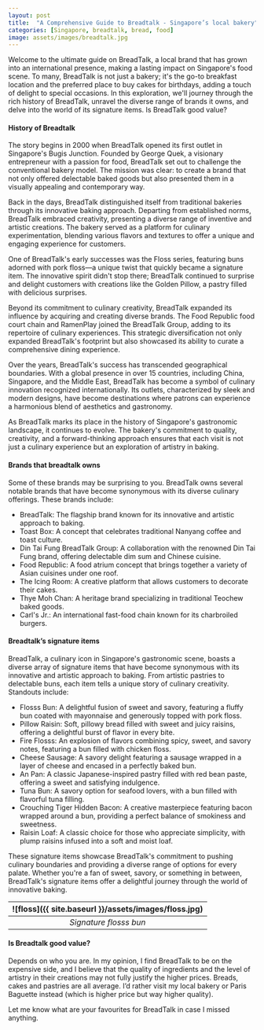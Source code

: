 ```yaml
---
layout: post
title:  "A Comprehensive Guide to Breadtalk - Singapore’s local bakery"
categories: [Singapore, breadtalk, bread, food]
image: assets/images/breadtalk.jpg
---
```


Welcome to the ultimate guide on BreadTalk, a local brand that has grown into an international presence, making a lasting impact on Singapore's food scene. To many, BreadTalk is not just a bakery; it's the go-to breakfast location and the preferred place to buy cakes for birthdays, adding a touch of delight to special occasions. In this exploration, we'll journey through the rich history of BreadTalk, unravel the diverse range of brands it owns, and delve into the world of its signature items. Is BreadTalk good value? 

#### History of Breadtalk

The story begins in 2000 when BreadTalk opened its first outlet in Singapore's Bugis Junction. Founded by George Quek, a visionary entrepreneur with a passion for food, BreadTalk set out to challenge the conventional bakery model. The mission was clear: to create a brand that not only offered delectable baked goods but also presented them in a visually appealing and contemporary way.

Back in the days, BreadTalk distinguished itself from traditional bakeries through its innovative baking approach. Departing from established norms, BreadTalk embraced creativity, presenting a diverse range of inventive and artistic creations. The bakery served as a platform for culinary experimentation, blending various flavors and textures to offer a unique and engaging experience for customers.

One of BreadTalk's early successes was the Floss series, featuring buns adorned with pork floss—a unique twist that quickly became a signature item. The innovative spirit didn't stop there; BreadTalk continued to surprise and delight customers with creations like the Golden Pillow, a pastry filled with delicious surprises.

Beyond its commitment to culinary creativity, BreadTalk expanded its influence by acquiring and creating diverse brands. The Food Republic food court chain and RamenPlay joined the BreadTalk Group, adding to its repertoire of culinary experiences. This strategic diversification not only expanded BreadTalk's footprint but also showcased its ability to curate a comprehensive dining experience.

Over the years, BreadTalk's success has transcended geographical boundaries. With a global presence in over 15 countries, including China, Singapore, and the Middle East, BreadTalk has become a symbol of culinary innovation recognized internationally. Its outlets, characterized by sleek and modern designs, have become destinations where patrons can experience a harmonious blend of aesthetics and gastronomy.

As BreadTalk marks its place in the history of Singapore's gastronomic landscape, it continues to evolve. The bakery's commitment to quality, creativity, and a forward-thinking approach ensures that each visit is not just a culinary experience but an exploration of artistry in baking.

#### Brands that breadtalk owns

 Some of these brands may be surprising to you. BreadTalk owns several notable brands that have become synonymous with its diverse culinary offerings. These brands include:

+ BreadTalk: The flagship brand known for its innovative and artistic approach to baking.
+ Toast Box: A concept that celebrates traditional Nanyang coffee and toast culture.
+ Din Tai Fung BreadTalk Group: A collaboration with the renowned Din Tai Fung brand, offering delectable dim sum and Chinese cuisine.
+ Food Republic: A food atrium concept that brings together a variety of Asian cuisines under one roof.
+ The Icing Room: A creative platform that allows customers to decorate their cakes.
+ Thye Moh Chan: A heritage brand specializing in traditional Teochew baked goods.
+ Carl's Jr.: An international fast-food chain known for its charbroiled burgers.

#### Breadtalk’s signature items

BreadTalk, a culinary icon in Singapore's gastronomic scene, boasts a diverse array of signature items that have become synonymous with its innovative and artistic approach to baking. From artistic pastries to delectable buns, each item tells a unique story of culinary creativity. Standouts include:

+ Flosss Bun: A delightful fusion of sweet and savory, featuring a fluffy bun coated with mayonnaise and generously topped with pork floss.
+ Pillow Raisin: Soft, pillowy bread filled with sweet and juicy raisins, offering a delightful burst of flavor in every bite.
+ Fire Flosss: An explosion of flavors combining spicy, sweet, and savory notes, featuring a bun filled with chicken floss.
+ Cheese Sausage: A savory delight featuring a sausage wrapped in a layer of cheese and encased in a perfectly baked bun.
+ An Pan: A classic Japanese-inspired pastry filled with red bean paste, offering a sweet and satisfying indulgence.
+ Tuna Bun: A savory option for seafood lovers, with a bun filled with flavorful tuna filling.
+ Crouching Tiger Hidden Bacon: A creative masterpiece featuring bacon wrapped around a bun, providing a perfect balance of smokiness and sweetness.
+ Raisin Loaf: A classic choice for those who appreciate simplicity, with plump raisins infused into a soft and moist loaf.

These signature items showcase BreadTalk's commitment to pushing culinary boundaries and providing a diverse range of options for every palate. Whether you're a fan of sweet, savory, or something in between, BreadTalk's signature items offer a delightful journey through the world of innovative baking.

| ![floss]({{ site.baseurl }}/assets/images/floss.jpg)
|:--:| 
|  *Signature flosss bun*  |

#### Is Breadtalk good value?

Depends on who you are. In my opinion, I find BreadTalk to be on the expensive side, and I believe that the quality of ingredients and the level of artistry in their creations may not fully justify the higher prices. Breads, cakes and pastries are all average. I’d rather visit my local bakery or Paris Baguette instead (which is higher price but way higher quality). 

Let me know what are your favourites for BreadTalk in case I missed anything.
